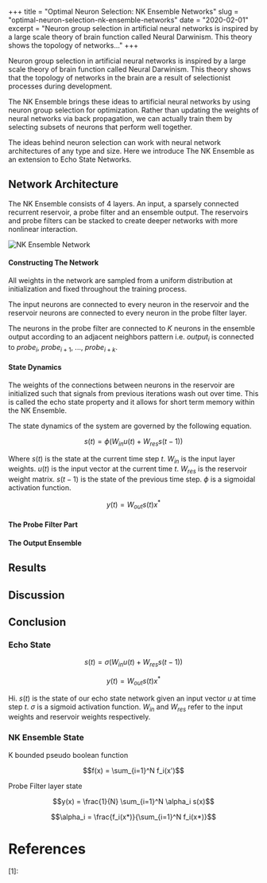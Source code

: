 +++
title = "Optimal Neuron Selection: NK Ensemble Networks"
slug = "optimal-neuron-selection-nk-ensemble-networks"
date = "2020-02-01"
excerpt = "Neuron group selection in artificial neural networks is inspired by a large scale theory of brain function called Neural Darwinism. This theory shows the topology of networks..."
+++

Neuron group selection in artificial neural networks is inspired by a large scale theory of brain function called Neural Darwinism. This theory shows that the topology of networks in the brain are a result of selectionist processes during development.

The NK Ensemble brings these ideas to artificial neural networks by using neuron group selection for optimization. Rather than updating the weights of neural networks via back propagation, we can actually train them by selecting subsets of neurons that perform well together.

The ideas behind neuron selection can work with neural network architectures of any type and size. Here we introduce The NK Ensemble as an extension to Echo State Networks.

## Network Architecture

The NK Ensemble consists of 4 layers. An input, a sparsely connected recurrent reservoir, a probe filter and an ensemble output. The reservoirs and probe filters can be stacked to create deeper networks with more nonlinear interaction.

![NK Ensemble Network](/static/images/nk.svg)

#### Constructing The Network

All weights in the network are sampled from a uniform distribution at initialization and fixed throughout the training process.

The input neurons are connected to every neuron in the reservoir and the reservoir neurons are connected to every neuron in the probe filter layer.

The neurons in the probe filter are connected to $K$ neurons in the ensemble output according to an adjacent neighbors pattern i.e. $output_i$ is connected to $probe_i$, $probe_{i+1}$, ..., $probe_{i+k}$.


#### State Dynamics

The weights of the connections between neurons in the reservoir are initialized such that signals from previous iterations wash out over time. This is called the echo state property and it allows for short term memory within the NK Ensemble.

The state dynamics of the system are governed by the following equation.

```math
s(t) = \phi(W_{in} u(t) + W_{res} s(t-1))
```

Where $s(t)$ is the state at the current time step $t$. $W_{in}$ is the input layer weights. $u(t)$ is the input vector at the current time $t$. $W_{res}$ is the reservoir weight matrix. $s(t-1)$ is the state of the previous time step. $\phi$ is a sigmoidal activation function.

```math
y(t) = W_{out} s(t) x^*
```

#### The Probe Filter Part

#### The Output Ensemble

## Results

## Discussion

## Conclusion

### Echo State

```math
s(t) = \sigma(W_{in} u(t) + W_{res} s(t-1))
```

```math
y(t) = W_{out} s(t) x^*
```

Hi. $s(t)$ is the state of our echo state network given an input vector $u$ at time step $t$. $\sigma$ is a sigmoid activation function. $W_{in}$ and $W_{res}$ refer to the input weights and reservoir weights respectively.

### NK Ensemble State

K bounded pseudo boolean function

```math
f(x) = \sum_{i=1}^N f_i(x')
```

Probe Filter layer state

```math
y(x) = \frac{1}{N} \sum_{i=1}^N \alpha_i s(x)
```

```math
\alpha_i = \frac{f_i(x*)}{\sum_{i=1}^N f_i(x*)}
```

# References

[1]: 
